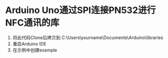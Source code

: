 # Arduino Uno通过SPI连接PN532进行NFC通讯的库

1. 将此代码Clone后拷贝到 C:\Users\yourname\Documents\Arduino\libraries  
2. 重启Arduino IDE  
3. 在示例中创建example
  

